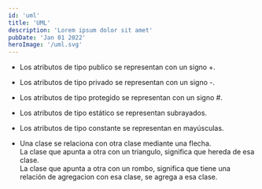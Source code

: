 ```yaml
---
id: 'uml'
title: 'UML'
description: 'Lorem ipsum dolor sit amet'
pubDate: 'Jan 01 2022'
heroImage: '/uml.svg'
---
```


- Los atributos de tipo publico se representan con un signo +.
- Los atributos de tipo privado se representan con un signo -.
- Los atributos de tipo protegido se representan con un signo #.
- Los atributos de tipo estático se representan subrayados.
- Los atributos de tipo constante se representan en mayúsculas.

- Una clase se relaciona con otra clase mediante una flecha.  
  La clase que apunta a otra con un triangulo, significa que hereda de esa clase.  
  La clase que apunta a otra con un rombo, significa que tiene una relación
  de agregacion con esa clase, se agrega a esa clase.
